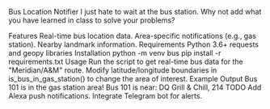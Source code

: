 Bus Location Notifier
I just hate to wait at the bus station. Why not add what you have learned in class to solve your problems?

Features
Real-time bus location data.
Area-specific notifications (e.g., gas station).
Nearby landmark information.
Requirements
Python 3.6+
requests and geopy libraries
Installation
python -m venv bus
pip install -r requirements.txt
Usage
Run the script to get real-time bus data for the "Meridian/A&M" route.
Modify latitude/longitude boundaries in is_bus_in_gas_station() to change the area of interest.
Example Output
Bus 101 is in the gas station area!
Bus 101 is near: DQ Grill & Chill, 214
TODO
Add Alexa push notifications.
Integrate Telegram bot for alerts.
